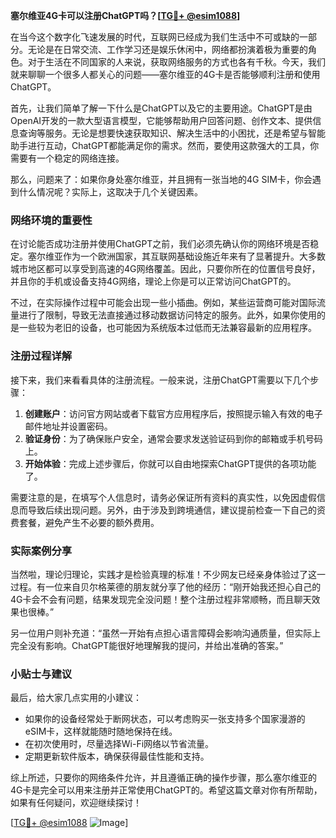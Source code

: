 **塞尔维亚4G卡可以注册ChatGPT吗？[[TG💪+ @esim1088](https://t.me/s/esim1088)]**

在当今这个数字化飞速发展的时代，互联网已经成为我们生活中不可或缺的一部分。无论是在日常交流、工作学习还是娱乐休闲中，网络都扮演着极为重要的角色。对于生活在不同国家的人来说，获取网络服务的方式也各有千秋。今天，我们就来聊聊一个很多人都关心的问题——塞尔维亚的4G卡是否能够顺利注册和使用ChatGPT。

首先，让我们简单了解一下什么是ChatGPT以及它的主要用途。ChatGPT是由OpenAI开发的一款大型语言模型，它能够帮助用户回答问题、创作文本、提供信息查询等服务。无论是想要快速获取知识、解决生活中的小困扰，还是希望与智能助手进行互动，ChatGPT都能满足你的需求。然而，要使用这款强大的工具，你需要有一个稳定的网络连接。

那么，问题来了：如果你身处塞尔维亚，并且拥有一张当地的4G SIM卡，你会遇到什么情况呢？实际上，这取决于几个关键因素。

### 网络环境的重要性

在讨论能否成功注册并使用ChatGPT之前，我们必须先确认你的网络环境是否稳定。塞尔维亚作为一个欧洲国家，其互联网基础设施近年来有了显著提升。大多数城市地区都可以享受到高速的4G网络覆盖。因此，只要你所在的位置信号良好，并且你的手机或设备支持4G网络，理论上你是可以正常访问ChatGPT的。

不过，在实际操作过程中可能会出现一些小插曲。例如，某些运营商可能对国际流量进行了限制，导致无法直接通过移动数据访问特定的服务。此外，如果你使用的是一些较为老旧的设备，也可能因为系统版本过低而无法兼容最新的应用程序。

### 注册过程详解

接下来，我们来看看具体的注册流程。一般来说，注册ChatGPT需要以下几个步骤：

1. **创建账户**：访问官方网站或者下载官方应用程序后，按照提示输入有效的电子邮件地址并设置密码。
2. **验证身份**：为了确保账户安全，通常会要求发送验证码到你的邮箱或手机号码上。
3. **开始体验**：完成上述步骤后，你就可以自由地探索ChatGPT提供的各项功能了。

需要注意的是，在填写个人信息时，请务必保证所有资料的真实性，以免因虚假信息而导致后续出现问题。另外，由于涉及到跨境通信，建议提前检查一下自己的资费套餐，避免产生不必要的额外费用。

### 实际案例分享

当然啦，理论归理论，实践才是检验真理的标准！不少网友已经亲身体验过了这一过程。有一位来自贝尔格莱德的朋友就分享了他的经历：“刚开始我还担心自己的4G卡会不会有问题，结果发现完全没问题！整个注册过程非常顺畅，而且聊天效果也很棒。”

另一位用户则补充道：“虽然一开始有点担心语言障碍会影响沟通质量，但实际上完全没有影响。ChatGPT能很好地理解我的提问，并给出准确的答案。”

### 小贴士与建议

最后，给大家几点实用的小建议：

- 如果你的设备经常处于断网状态，可以考虑购买一张支持多个国家漫游的eSIM卡，这样就能随时随地保持在线。
- 在初次使用时，尽量选择Wi-Fi网络以节省流量。
- 定期更新软件版本，确保获得最佳性能和支持。

综上所述，只要你的网络条件允许，并且遵循正确的操作步骤，那么塞尔维亚的4G卡是完全可以用来注册并正常使用ChatGPT的。希望这篇文章对你有所帮助，如果有任何疑问，欢迎继续探讨！

[[TG💪+ @esim1088](https://t.me/s/esim1088) ![Image](https://i.postimg.cc/4NQfJmqS/Snipaste-2025-05-13-00-14-12.png)]